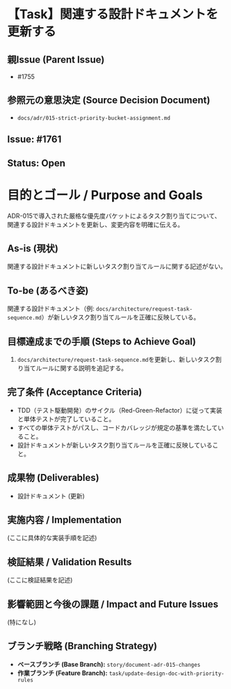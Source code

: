 # 【Task】関連する設計ドキュメントを更新する

## 親Issue (Parent Issue)
- #1755

## 参照元の意思決定 (Source Decision Document)
- `docs/adr/015-strict-priority-bucket-assignment.md`

## Issue: #1761
## Status: Open

# 目的とゴール / Purpose and Goals
ADR-015で導入された厳格な優先度バケットによるタスク割り当てについて、関連する設計ドキュメントを更新し、変更内容を明確に伝える。

## As-is (現状)
関連する設計ドキュメントに新しいタスク割り当てルールに関する記述がない。

## To-be (あるべき姿)
関連する設計ドキュメント（例: `docs/architecture/request-task-sequence.md`）が新しいタスク割り当てルールを正確に反映している。

## 目標達成までの手順 (Steps to Achieve Goal)
1. `docs/architecture/request-task-sequence.md`を更新し、新しいタスク割り当てルールに関する説明を追記する。

## 完了条件 (Acceptance Criteria)
- TDD（テスト駆動開発）のサイクル（Red-Green-Refactor）に従って実装と単体テストが完了していること。
- すべての単体テストがパスし、コードカバレッジが規定の基準を満たしていること。
- 設計ドキュメントが新しいタスク割り当てルールを正確に反映していること。

## 成果物 (Deliverables)
- 設計ドキュメント (更新)

## 実施内容 / Implementation
(ここに具体的な実装手順を記述)

## 検証結果 / Validation Results
(ここに検証結果を記述)

## 影響範囲と今後の課題 / Impact and Future Issues
(特になし)

## ブランチ戦略 (Branching Strategy)
- **ベースブランチ (Base Branch):** `story/document-adr-015-changes`
- **作業ブランチ (Feature Branch):** `task/update-design-doc-with-priority-rules`
